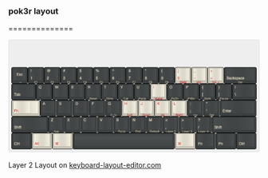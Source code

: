 ### pok3r layout
==============

![Layer 2 Layout](img/layer-2.png)

Layer 2 Layout on [keyboard-layout-editor.com](http://www.keyboard-layout-editor.com/##@_name=Pok3r%20Layer%202&author=shawyu&switchMount=cherry&switchBrand=cherry&switchType=MX1A-C1xx%3B&@_y:1.5&c=%233c4041&t=%23aba18b&p=DCS&a:7%3B&=Esc%0A%0A%0A%0A%60%20~&_a:4%3B&=!%0A1%0A%0A%0AF1&=%2F@%0A2%0A%0A%0AF2&=%23%0A3%0A%0A%0AF3&=$%0A4%0A%0A%0AF4&=%25%0A5%0A%0A%0AF5&=%5E%0A6%0A%0A%0AF6&=%2F&%0A7%0A%0A%0AF7&=*%0A8%0A%0A%0AF8&=(%0A9%0A%0A%0AF9&_c=%23c7c3b5&t=%23ba1312%3B&=)%0A0%0A%0A%0AMute&=%2F_%0A-%0A%0A%0AVol%20-&=+%0A%2F=%0A%0A%0AVol%20+&_c=%233c4041&t=%23aba18b&w:2%3B&=%0ABackspace%0A%0A%0ADel%3B&@_w:1.5%3B&=%0ATab&=Q&=W&=E&=R%0A%0A%0A%0AReset&=T%0A%0A%0A%0A15ms&=Y%0A%0A%0A%0ACal&=U%0A%0A%0A%0APgUp&_c=%23c7c3b5&t=%23ba1312%3B&=I%0A%0A%0A%0AHome&_c=%233c4041&t=%23aba18b%3B&=O%0A%0A%0A%0APgDn&=P%0A%0A%0A%0APrtSc&=%7B%0A%5B%0A%0A%0AScrlk&=%7D%0A%5D%0A%0A%0APause&_w:1.5%3B&=%7C%0A%5C%3B&@_c=%23c7c3b5&t=%23ba1312&w:1.25&w2:1.75%3B&=%0AFn&_x:0.5&c=%233c4041&t=%23aba18b%3B&=A&=S&=D&=F&=G%0A%0A%0A%0A0.1s&_c=%23c7c3b5&t=%23ba1312%3B&=H%0A%0A%0A%0ALeft&=J%0A%0A%0A%0ADown&=K%0A%0A%0A%0AUp&=L%0A%0A%0A%0ARight&_c=%233c4041&t=%23aba18b%3B&=%2F:%0A%2F%3B%0A%0A%0AIns&=%22%0A'%0A%0A%0ADel&_w:2.25%3B&=%0AEnter%3B&@_w:2.25%3B&=%0AShift&=Z%0A%0A%0A%0AApp&=X&=C&=V&=B%0A%0A%0A%0APgUp&=N%0A%0A%0A%0AEnd&=M%0A%0A%0A%0ADefault&=%3C%0A,%0A%0A%0ALayer%202&=%3E%0A.%0A%0A%0ALayer%203&=%3F%0A%2F%2F%0A%0A%0ALayer%204&_w:2.75%3B&=%0AShift%3B&@_w:1.25%3B&=%0ACtrl&_c=%23c7c3b5&t=%23ba1312&w:1.25%3B&=%0AAlt&_w:1.25%3B&=%0A%E2%8C%98&_c=%233c4041&t=%23aba18b&p=DCS%20SPACE&a:7&w:6.25%3B&=&_c=%23c7c3b5&t=%23ba1312&p=DCS&a:4&w:1.25%3B&=%0A%E2%8C%98&_c=%233c4041&t=%23aba18b&w:1.25%3B&=%0AFn&_w:1.25%3B&=%0APn&_w:1.25%3B&=%0ACtrl)
